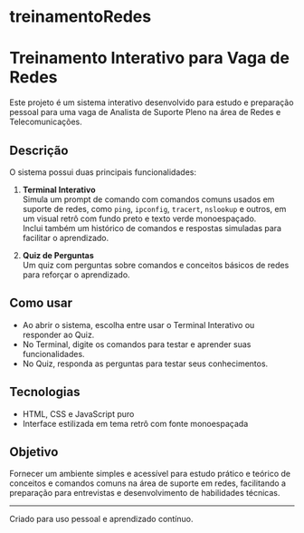 # treinamentoRedes
# Treinamento Interativo para Vaga de Redes

Este projeto é um sistema interativo desenvolvido para estudo e preparação pessoal para uma vaga de Analista de Suporte Pleno na área de Redes e Telecomunicações.

## Descrição

O sistema possui duas principais funcionalidades:

1. **Terminal Interativo**  
   Simula um prompt de comando com comandos comuns usados em suporte de redes, como `ping`, `ipconfig`, `tracert`, `nslookup` e outros, em um visual retrô com fundo preto e texto verde monoespaçado.  
   Inclui também um histórico de comandos e respostas simuladas para facilitar o aprendizado.

2. **Quiz de Perguntas**  
   Um quiz com perguntas sobre comandos e conceitos básicos de redes para reforçar o aprendizado.

## Como usar

- Ao abrir o sistema, escolha entre usar o Terminal Interativo ou responder ao Quiz.  
- No Terminal, digite os comandos para testar e aprender suas funcionalidades.  
- No Quiz, responda as perguntas para testar seus conhecimentos.

## Tecnologias

- HTML, CSS e JavaScript puro  
- Interface estilizada em tema retrô com fonte monoespaçada

## Objetivo

Fornecer um ambiente simples e acessível para estudo prático e teórico de conceitos e comandos comuns na área de suporte em redes, facilitando a preparação para entrevistas e desenvolvimento de habilidades técnicas.

---

Criado para uso pessoal e aprendizado contínuo.


